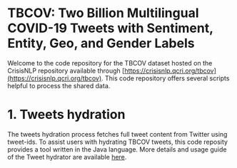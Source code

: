 # TBCOV: Two Billion Multilingual COVID-19 Tweets with Sentiment, Entity, Geo, and Gender Labels
Welcome to the code repository for the TBCOV dataset hosted on the CrisisNLP repository available through [https://crisisnlp.qcri.org/tbcov](https://crisisnlp.qcri.org/tbcov). This code repository offers several scripts helpful to process the shared data.

# 1. Tweets hydration
The tweets hydration process fetches full tweet content from Twitter using tweet-ids. To assist users with hydrating TBCOV tweets, this code reposity
provides a tool written in the Java language. More details and usage guide of the Tweet hydrator are available [here](https://github.com/CrisisComputing/TBCOV/tree/main/tweets_hydrator). 
